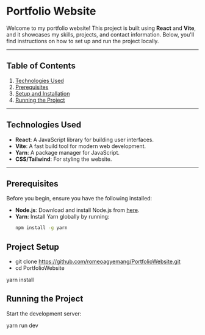 # Portfolio Website

Welcome to my portfolio website! This project is built using **React** and **Vite**, and it showcases my skills, projects, and contact information. Below, you'll find instructions on how to set up and run the project locally.

---

## Table of Contents

1. [Technologies Used](#technologies-used)
2. [Prerequisites](#prerequisites)
3. [Setup and Installation](#setup-and-installation)
4. [Running the Project](#running-the-project)

---

## Technologies Used

- **React**: A JavaScript library for building user interfaces.
- **Vite**: A fast build tool for modern web development.
- **Yarn**: A package manager for JavaScript.
- **CSS/Tailwind**: For styling the website.

---

## Prerequisites

Before you begin, ensure you have the following installed:

- **Node.js**: Download and install Node.js from [here](https://nodejs.org/).
- **Yarn**: Install Yarn globally by running:
  ```bash
  npm install -g yarn

## Project Setup 

- git clone https://github.com/romeoagyemang/PortfolioWebsite.git
- cd PortfolioWebsite 

yarn install

## Running the Project

Start the development server:

yarn run dev 